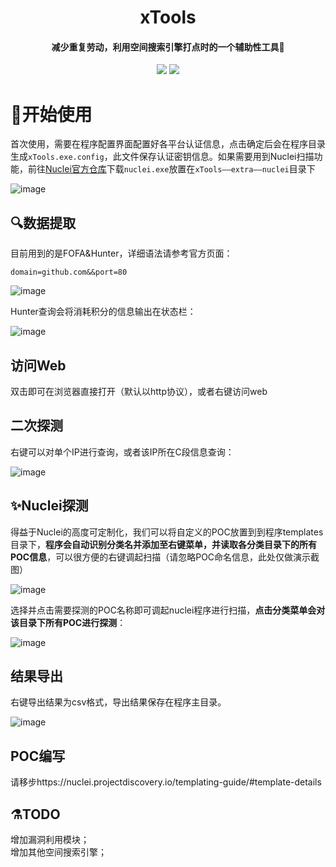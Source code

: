 <h1 align="center">
xTools
</h1>
<h4 align="center">减少重复劳动，利用空间搜索引擎打点时的一个辅助性工具🚀</h4>
<p align="center">
<a href="https://github.com/xfiftyone/xTools/issues"><img src="https://img.shields.io/badge/contributions-welcome-brightgreen.svg?style=flat"></a>
<a href="https://github.com/xfiftyone/xTools/releases"><img src="https://img.shields.io/github/release/xfiftyone/xTools"></a>
</p>

#  🎉开始使用

首次使用，需要在程序配置界面配置好各平台认证信息，点击确定后会在程序目录生成`xTools.exe.config`，此文件保存认证密钥信息。如果需要用到Nuclei扫描功能，前往[Nuclei官方仓库](https://github.com/projectdiscovery/nuclei/)下载`nuclei.exe`放置在`xTools——extra——nuclei`目录下

![image](https://user-images.githubusercontent.com/45651912/147092506-87e4b46e-4286-4226-9337-f6a5f0f8bb9d.png)
  
## 🔍数据提取

目前用到的是FOFA&Hunter，详细语法请参考官方页面：

```
domain=github.com&&port=80
```
![image](https://user-images.githubusercontent.com/45651912/147092665-7f6dfc8f-1325-4740-a364-382a6d039ca6.png)
 
 Hunter查询会将消耗积分的信息输出在状态栏：
 
 ![image](https://user-images.githubusercontent.com/45651912/147092824-d529925f-5611-45de-ae8e-a205bd6f75cd.png)

## 访问Web

双击即可在浏览器直接打开（默认以http协议），或者右键访问web

## 二次探测

右键可以对单个IP进行查询，或者该IP所在C段信息查询：

![image](https://user-images.githubusercontent.com/45651912/147093207-c34b40a8-39cd-4b33-9b9f-dc75c26815c2.png)
## ✨Nuclei探测

得益于Nuclei的高度可定制化，我们可以将自定义的POC放置到到程序templates目录下，**程序会自动识别分类名并添加至右键菜单，并读取各分类目录下的所有POC信息**，可以很方便的右键调起扫描（请忽略POC命名信息，此处仅做演示截图）

![image](https://user-images.githubusercontent.com/45651912/147093914-23feed79-fd89-4315-9f42-351d897ce832.png)

选择并点击需要探测的POC名称即可调起nuclei程序进行扫描，**点击分类菜单会对该目录下所有POC进行探测**：

![image](https://user-images.githubusercontent.com/45651912/147099691-fbeda6d1-ffe5-4ebd-8b6b-fce398bf72c0.png)

## 结果导出

右键导出结果为csv格式，导出结果保存在程序主目录。

![image](https://user-images.githubusercontent.com/45651912/147102388-b633dfe1-a2ac-44e0-a126-7662ac4e2e63.png)


## POC编写

请移步https://nuclei.projectdiscovery.io/templating-guide/#template-details

## ⚗️TODO

增加漏洞利用模块；  
增加其他空间搜索引擎；
